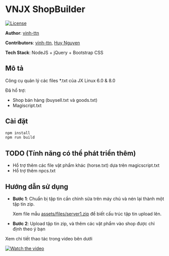 # VNJX ShopBuilder

[![License](https://img.shields.io/badge/License-MIT-blue.svg)](../../LICENSE)

**Author**: [vinh-ttn](https://www.facebook.com/nghiemtucdeptrai)

**Contributors**: [vinh-ttn](https://www.facebook.com/nghiemtucdeptrai), [Huy Nguyen](https://fb.com/huysgn)

**Tech Stack**:  NodeJS + jQuery + Bootstrap CSS



## Mô tả

Công cụ quản lý các files *.txt của JX Linux 6.0 & 8.0

Đã hổ trợ:

* Shop bán hàng (buysell.txt và goods.txt)
* Magiscript.txt



## Cài đặt

```bash
npm install
npm run build
```



## TODO (Tính năng có thể phát triển thêm)

* Hổ trợ thêm các file vật phẩm khác (horse.txt) dựa trên magicscript.txt 
* Hổ trợ thêm npcs.txt





## Hướng dẫn sử dụng

- **Bước 1**: Chuẩn bị tập tin cần chỉnh sửa trên máy chủ và nén lại thành một tập tin zip.

  Xem file mẫu [assets/files/server1.zip](https://github.com/jxoffline/jxtools/blob/main/shopbuilder/assets/files/server1.zip) để biết cấu trúc tập tin upload lên.

- **Bước 2**: Upload tập tin zip, và thêm các vật phẩm vào shop được chỉ định theo ý bạn

Xem chi tiết thao tác trong video bên dưới

[![Watch the video](https://img.youtube.com/vi/_QTmfC8G1So/maxresdefault.jpg)](https://youtu.be/_QTmfC8G1So)
